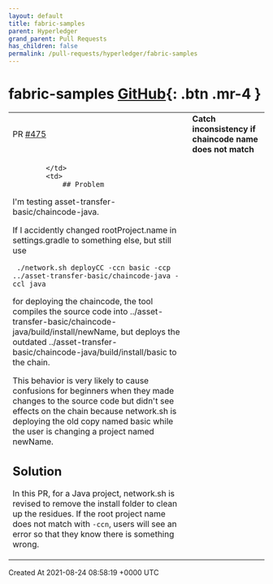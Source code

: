 ```yaml
---
layout: default
title: fabric-samples
parent: Hyperledger
grand_parent: Pull Requests
has_children: false
permalink: /pull-requests/hyperledger/fabric-samples
---
```


# fabric-samples <span class="fs-3 right-align">[GitHub](https://github.com/hyperledger/fabric-samples){: .btn .mr-4 }</span>


<div>
    <table>
        <tr>
            <td>
                PR <a href="https://github.com/hyperledger/fabric-samples/pull/475" class=".btn">#475</a>
            </td>
            <td>
                <b>
                    Catch inconsistency if chaincode name does not match
                </b>
            </td>
        </tr>
        <tr>
            <td>
                
            </td>
            <td>
                ## Problem

I'm testing asset-transfer-basic/chaincode-java.

If I accidently changed rootProject.name in settings.gradle to something else, but still use 

```
 ./network.sh deployCC -ccn basic -ccp ../asset-transfer-basic/chaincode-java -ccl java 
```

for deploying the chaincode, the tool compiles the source code into  ../asset-transfer-basic/chaincode-java/build/install/newName, but deploys the outdated ../asset-transfer-basic/chaincode-java/build/install/basic to the chain.


This behavior is very likely to cause confusions for beginners when they made changes to the source code but didn't see effects on the chain because network.sh is deploying the old copy named basic while the user is changing a project named newName.

## Solution

In this PR, for a Java project, network.sh is revised to remove the install folder to clean up the residues. If the root project name does not match with `-ccn`, users will see an error so that they know there is something wrong.
            </td>
        </tr>
    </table>
    <div class="right-align">
        Created At 2021-08-24 08:58:19 +0000 UTC
    </div>
</div>

